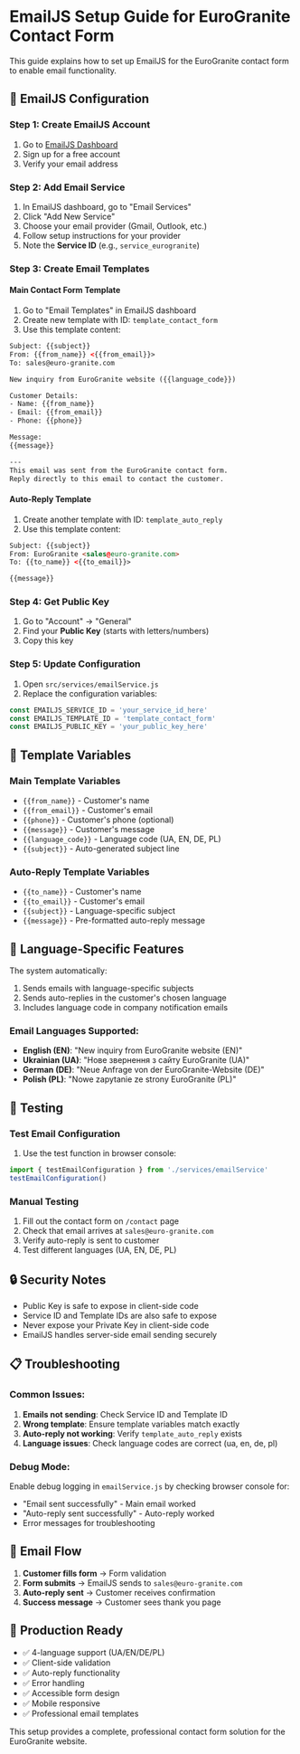 # EmailJS Setup Guide for EuroGranite Contact Form

This guide explains how to set up EmailJS for the EuroGranite contact form to enable email functionality.

## 📧 EmailJS Configuration

### Step 1: Create EmailJS Account
1. Go to [EmailJS Dashboard](https://www.emailjs.com/)
2. Sign up for a free account
3. Verify your email address

### Step 2: Add Email Service
1. In EmailJS dashboard, go to "Email Services"
2. Click "Add New Service"
3. Choose your email provider (Gmail, Outlook, etc.)
4. Follow setup instructions for your provider
5. Note the **Service ID** (e.g., `service_eurogranite`)

### Step 3: Create Email Templates

#### Main Contact Form Template
1. Go to "Email Templates" in EmailJS dashboard
2. Create new template with ID: `template_contact_form`
3. Use this template content:

```html
Subject: {{subject}}
From: {{from_name}} <{{from_email}}>
To: sales@euro-granite.com

New inquiry from EuroGranite website ({{language_code}})

Customer Details:
- Name: {{from_name}}
- Email: {{from_email}}
- Phone: {{phone}}

Message:
{{message}}

---
This email was sent from the EuroGranite contact form.
Reply directly to this email to contact the customer.
```

#### Auto-Reply Template
1. Create another template with ID: `template_auto_reply`
2. Use this template content:

```html
Subject: {{subject}}
From: EuroGranite <sales@euro-granite.com>
To: {{to_name}} <{{to_email}}>

{{message}}
```

### Step 4: Get Public Key
1. Go to "Account" → "General"
2. Find your **Public Key** (starts with letters/numbers)
3. Copy this key

### Step 5: Update Configuration
1. Open `src/services/emailService.js`
2. Replace the configuration variables:

```javascript
const EMAILJS_SERVICE_ID = 'your_service_id_here'
const EMAILJS_TEMPLATE_ID = 'template_contact_form'
const EMAILJS_PUBLIC_KEY = 'your_public_key_here'
```

## 🔧 Template Variables

### Main Template Variables
- `{{from_name}}` - Customer's name
- `{{from_email}}` - Customer's email
- `{{phone}}` - Customer's phone (optional)
- `{{message}}` - Customer's message
- `{{language_code}}` - Language code (UA, EN, DE, PL)
- `{{subject}}` - Auto-generated subject line

### Auto-Reply Template Variables
- `{{to_name}}` - Customer's name
- `{{to_email}}` - Customer's email
- `{{subject}}` - Language-specific subject
- `{{message}}` - Pre-formatted auto-reply message

## 📝 Language-Specific Features

The system automatically:
1. Sends emails with language-specific subjects
2. Sends auto-replies in the customer's chosen language
3. Includes language code in company notification emails

### Email Languages Supported:
- **English (EN)**: "New inquiry from EuroGranite website (EN)"
- **Ukrainian (UA)**: "Нове звернення з сайту EuroGranite (UA)"
- **German (DE)**: "Neue Anfrage von der EuroGranite-Website (DE)"
- **Polish (PL)**: "Nowe zapytanie ze strony EuroGranite (PL)"

## 🧪 Testing

### Test Email Configuration
1. Use the test function in browser console:
```javascript
import { testEmailConfiguration } from './services/emailService'
testEmailConfiguration()
```

### Manual Testing
1. Fill out the contact form on `/contact` page
2. Check that email arrives at `sales@euro-granite.com`
3. Verify auto-reply is sent to customer
4. Test different languages (UA, EN, DE, PL)

## 🔒 Security Notes

- Public Key is safe to expose in client-side code
- Service ID and Template IDs are also safe to expose
- Never expose your Private Key in client-side code
- EmailJS handles server-side email sending securely

## 📋 Troubleshooting

### Common Issues:
1. **Emails not sending**: Check Service ID and Template ID
2. **Wrong template**: Ensure template variables match exactly
3. **Auto-reply not working**: Verify `template_auto_reply` exists
4. **Language issues**: Check language codes are correct (ua, en, de, pl)

### Debug Mode:
Enable debug logging in `emailService.js` by checking browser console for:
- "Email sent successfully" - Main email worked
- "Auto-reply sent successfully" - Auto-reply worked
- Error messages for troubleshooting

## 📧 Email Flow

1. **Customer fills form** → Form validation
2. **Form submits** → EmailJS sends to `sales@euro-granite.com`
3. **Auto-reply sent** → Customer receives confirmation
4. **Success message** → Customer sees thank you page

## 💼 Production Ready

- ✅ 4-language support (UA/EN/DE/PL)
- ✅ Client-side validation
- ✅ Auto-reply functionality
- ✅ Error handling
- ✅ Accessible form design
- ✅ Mobile responsive
- ✅ Professional email templates

This setup provides a complete, professional contact form solution for the EuroGranite website.
